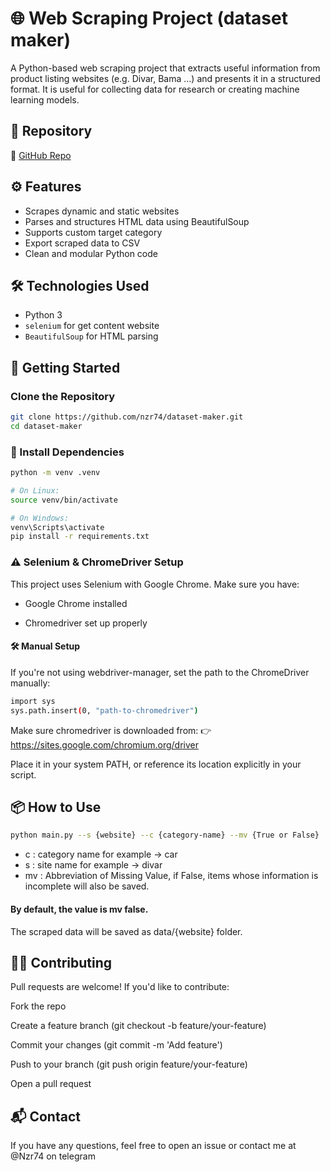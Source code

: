 # 🌐 Web Scraping Project (dataset maker)

A Python-based web scraping project that extracts useful information from product listing websites (e.g. Divar, Bama ...) and presents it in a structured format. It is useful for collecting data for research or creating machine learning models.

## 📁 Repository

🔗 [GitHub Repo](https://github.com/nzr74/web-scraping)

## ⚙️ Features

- Scrapes dynamic and static websites
- Parses and structures HTML data using BeautifulSoup
- Supports custom target category
- Export scraped data to CSV
- Clean and modular Python code

## 🛠️ Technologies Used

- Python 3
- `selenium` for get content website
- `BeautifulSoup` for HTML parsing

## 🚀 Getting Started

### Clone the Repository

```bash
git clone https://github.com/nzr74/dataset-maker.git
cd dataset-maker
```
### 🧰 Install Dependencies

```bash
python -m venv .venv

# On Linux:
source venv/bin/activate

# On Windows:
venv\Scripts\activate
pip install -r requirements.txt
```
### ⚠️ Selenium & ChromeDriver Setup
This project uses Selenium with Google Chrome. Make sure you have:

- Google Chrome installed

- Chromedriver set up properly

#### 🛠 Manual Setup
If you're not using webdriver-manager, set the path to the ChromeDriver manually:

```bash
import sys
sys.path.insert(0, "path-to-chromedriver") 
```

Make sure chromedriver is downloaded from:
👉 https://sites.google.com/chromium.org/driver

Place it in your system PATH, or reference its location explicitly in your script.



## 📦 How to Use
```bash
python main.py --s {website} --c {category-name} --mv {True or False}
```
- c : category name for example -> car
- s : site name for example -> divar
- mv : Abbreviation of Missing Value, if False, items whose information is incomplete will also be saved.
#### By default, the value is mv false.

The scraped data will be saved as data/{website} folder.

## 🙋‍♂️ Contributing
Pull requests are welcome! If you'd like to contribute:

Fork the repo

Create a feature branch (git checkout -b feature/your-feature)

Commit your changes (git commit -m 'Add feature')

Push to your branch (git push origin feature/your-feature)

Open a pull request


## 📬 Contact
If you have any questions, feel free to open an issue or contact me at @Nzr74 on telegram






